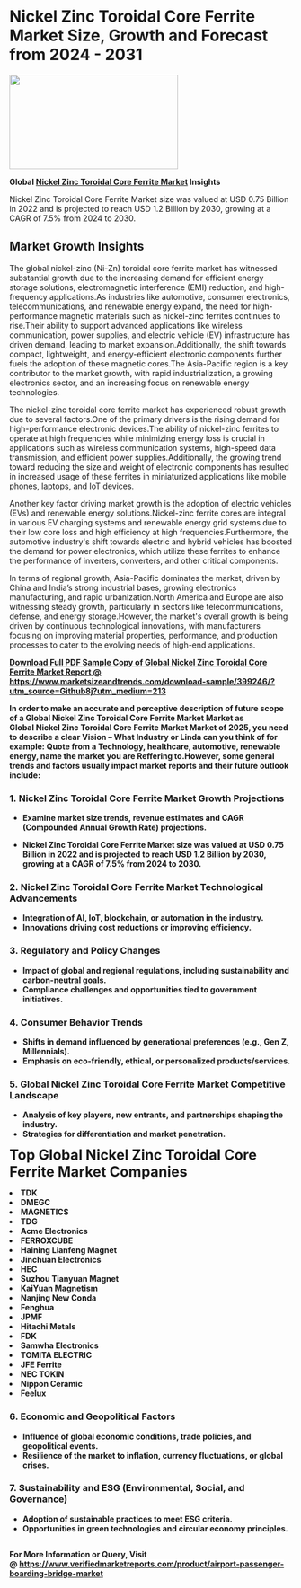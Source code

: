 <H1>Nickel Zinc Toroidal Core Ferrite Market Size, Growth and Forecast from 2024 - 2031</H1><img class="aligncenter size-medium wp-image-584254" src="https://thirdeyenews.in/wp-content/uploads/2024/09/Global-Market-Research-300x168.jpeg" alt="" width="300" height="168" /><p><strong>Global&nbsp;<a href="https://www.marketsizeandtrends.com/download-sample/399246/?utm_source=Github8j?utm_medium=213">Nickel Zinc Toroidal Core Ferrite Market</a> Insights</strong></p><p>Nickel Zinc Toroidal Core Ferrite Market size was valued at USD 0.75 Billion in 2022 and is projected to reach USD 1.2 Billion by 2030, growing at a CAGR of 7.5% from 2024 to 2030.</p><p><h2>Market Growth Insights</h2> <p>The global nickel-zinc (Ni-Zn) toroidal core ferrite market has witnessed substantial growth due to the increasing demand for efficient energy storage solutions, electromagnetic interference (EMI) reduction, and high-frequency applications.As industries like automotive, consumer electronics, telecommunications, and renewable energy expand, the need for high-performance magnetic materials such as nickel-zinc ferrites continues to rise.Their ability to support advanced applications like wireless communication, power supplies, and electric vehicle (EV) infrastructure has driven demand, leading to market expansion.Additionally, the shift towards compact, lightweight, and energy-efficient electronic components further fuels the adoption of these magnetic cores.The Asia-Pacific region is a key contributor to the market growth, with rapid industrialization, a growing electronics sector, and an increasing focus on renewable energy technologies.</p> <p><strong><a href="#"></a></strong></p> <p>The nickel-zinc toroidal core ferrite market has experienced robust growth due to several factors.One of the primary drivers is the rising demand for high-performance electronic devices.The ability of nickel-zinc ferrites to operate at high frequencies while minimizing energy loss is crucial in applications such as wireless communication systems, high-speed data transmission, and efficient power supplies.Additionally, the growing trend toward reducing the size and weight of electronic components has resulted in increased usage of these ferrites in miniaturized applications like mobile phones, laptops, and IoT devices.</p> <p>Another key factor driving market growth is the adoption of electric vehicles (EVs) and renewable energy solutions.Nickel-zinc ferrite cores are integral in various EV charging systems and renewable energy grid systems due to their low core loss and high efficiency at high frequencies.Furthermore, the automotive industry's shift towards electric and hybrid vehicles has boosted the demand for power electronics, which utilize these ferrites to enhance the performance of inverters, converters, and other critical components.</p> <p>In terms of regional growth, Asia-Pacific dominates the market, driven by China and India’s strong industrial bases, growing electronics manufacturing, and rapid urbanization.North America and Europe are also witnessing steady growth, particularly in sectors like telecommunications, defense, and energy storage.However, the market's overall growth is being driven by continuous technological innovations, with manufacturers focusing on improving material properties, performance, and production processes to cater to the evolving needs of high-end applications.</p> <p><strong><a href="#"></p><p><span class=""><strong>Download Full PDF Sample Copy of Global Nickel Zinc Toroidal Core Ferrite Market Report</strong> @ <a href="https://www.marketsizeandtrends.com/download-sample/399246/?utm_source=Github8j?utm_medium=213" target="_blank">https://www.marketsizeandtrends.com/download-sample/399246/?utm_source=Github8j?utm_medium=213</a></span></p><p>In order to make an accurate and perceptive description of future scope of a Global&nbsp;Nickel Zinc Toroidal Core Ferrite Market Market as Global&nbsp;Nickel Zinc Toroidal Core Ferrite Market Market of 2025, you need to describe a clear Vision &ndash; What Industry or Linda can you think of for example: Quote from a Technology, healthcare, automotive, renewable energy, name the market you are Reffering to.However, some general trends and factors usually impact market reports and their future outlook include:</p><h3>1.&nbsp;<strong>Nickel Zinc Toroidal Core Ferrite Market Growth Projections</strong></h3><ul><li>Examine market size trends, revenue estimates and CAGR (Compounded Annual Growth Rate) projections.</li><li><p>Nickel Zinc Toroidal Core Ferrite Market size was valued at USD 0.75 Billion in 2022 and is projected to reach USD 1.2 Billion by 2030, growing at a CAGR of 7.5% from 2024 to 2030.</p></li></ul><h3>2.&nbsp;<strong>Nickel Zinc Toroidal Core Ferrite Market Technological Advancements</strong></h3><ul><li>Integration of AI, IoT, blockchain, or automation in the industry.</li><li>Innovations driving cost reductions or improving efficiency.</li></ul><h3>3.&nbsp;<strong>Regulatory and Policy Changes</strong></h3><ul><li>Impact of global and regional regulations, including sustainability and carbon-neutral goals.</li><li>Compliance challenges and opportunities tied to government initiatives.</li></ul><h3>4.&nbsp;<strong>Consumer Behavior Trends</strong></h3><ul><li>Shifts in demand influenced by generational preferences (e.g., Gen Z, Millennials).</li><li>Emphasis on eco-friendly, ethical, or personalized products/services.</li></ul><h3>5.&nbsp;<strong>Global Nickel Zinc Toroidal Core Ferrite Market Competitive Landscape</strong></h3><ul><li>Analysis of key players, new entrants, and partnerships shaping the industry.</li><li>Strategies for differentiation and market penetration.</li></ul><p data-pm-slice="1 1 []"><span style="color: inherit; font-family: inherit; font-size: 25px;">Top Global Nickel Zinc Toroidal Core Ferrite Market Companies</span></p><div class="" data-test-id=""><p><li>TDK</li><li> DMEGC</li><li> MAGNETICS</li><li> TDG</li><li> Acme Electronics</li><li> FERROXCUBE</li><li> Haining Lianfeng Magnet</li><li> Jinchuan Electronics</li><li> HEC</li><li> Suzhou Tianyuan Magnet</li><li> KaiYuan Magnetism</li><li> Nanjing New Conda</li><li> Fenghua</li><li> JPMF</li><li> Hitachi Metals</li><li> FDK</li><li> Samwha Electronics</li><li> TOMITA ELECTRIC</li><li> JFE Ferrite</li><li> NEC TOKIN</li><li> Nippon Ceramic</li><li> Feelux</li></p></div><h3>6.&nbsp;<strong>Economic and Geopolitical Factors</strong></h3><ul><li>Influence of global economic conditions, trade policies, and geopolitical events.</li><li>Resilience of the market to inflation, currency fluctuations, or global crises.</li></ul><h3>7.&nbsp;<strong>Sustainability and ESG (Environmental, Social, and Governance)</strong></h3><ul><li>Adoption of sustainable practices to meet ESG criteria.</li><li>Opportunities in green technologies and circular economy principles.</li></ul><h2><strong style="font-size: 14px;">For More Information or Query, Visit @&nbsp;</strong><a style="background-color: #ffffff; font-size: 14px;" href="https://www.marketsizeandtrends.com/report/nickel-zinc-toroidal-core-ferrite-market/" target="_blank">https://www.verifiedmarketreports.com/product/airport-passenger-boarding-bridge-market</a></h2>